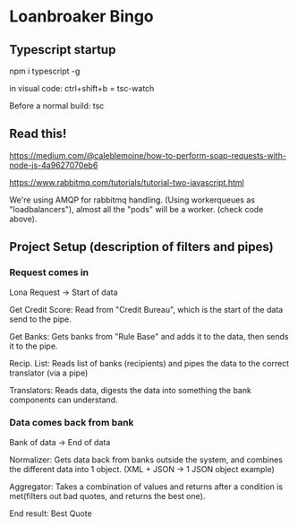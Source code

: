 # Loanbroaker Bingo

## Typescript startup
npm i typescript -g

in visual code: ctrl+shift+b = tsc-watch

Before a normal build: tsc


## Read this!
https://medium.com/@caleblemoine/how-to-perform-soap-requests-with-node-js-4a9627070eb6

https://www.rabbitmq.com/tutorials/tutorial-two-javascript.html

We're using AMQP for rabbitmq handling. (Using workerqueues as "loadbalancers"), almost all the "pods" will be a worker. (check code above).

## Project Setup (description of filters and pipes)
### Request comes in
Lona Request -> Start of data

Get Credit Score: Read from "Credit Bureau", which is the start of the data send to the pipe.

Get Banks: Gets banks from "Rule Base" and adds it to the data, then sends it to the pipe.

Recip. List: Reads list of banks (recipients) and pipes the data to the correct translator (via a pipe)

Translators: Reads data, digests the data into something the bank components can understand.

### Data comes back from bank
Bank of data -> End of data

Normalizer: Gets data back from banks outside the system, and combines the different data into 1 object. (XML + JSON -> 1 JSON object example)

Aggregator: Takes a combination of values and returns after a condition is met(filters out bad quotes, and returns the best one).

End result: Best Quote
